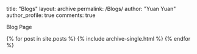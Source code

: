 title:  "Blogs"
layout: archive
permalink: /Blogs/
author: "Yuan Yuan"
author_profile: true
comments: true

Blog Page

{% for post in site.posts %}
  {% include archive-single.html %}
{% endfor %}
